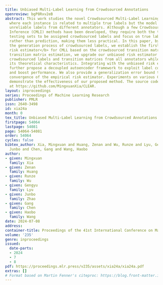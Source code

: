 ```yaml
---
title: Unbiased Multi-Label Learning from Crowdsourced Annotations
openreview: bgP8Rxv2eB
abstract: This work studies the novel Crowdsourced Multi-Label Learning (CMLL) problem,
  where each instance is related to multiple true labels but the model only receives
  unreliable labels from different annotators. Although a few Crowdsourced Multi-Label
  Inference (CMLI) methods have been developed, they require both the training and
  testing sets to be assigned crowdsourced labels and focus on true label inferring
  rather than prediction, making them less practical. In this paper, by excavating
  the generation process of crowdsourced labels, we establish the first <b>unbiased
  risk estimator</b> for CMLL based on the crowdsourced transition matrices. To facilitate
  transition matrix estimation, we upgrade our unbiased risk estimator by aggregating
  crowdsourced labels and transition matrices from all annotators while guaranteeing
  its theoretical characteristics. Integrating with the unbiased risk estimator, we
  further propose a decoupled autoencoder framework to exploit label correlations
  and boost performance. We also provide a generalization error bound to ensure the
  convergence of the empirical risk estimator. Experiments on various CMLL scenarios
  demonstrate the effectiveness of our proposed method. The source code is available
  at https://github.com/MingxuanXia/CLEAR.
layout: inproceedings
series: Proceedings of Machine Learning Research
publisher: PMLR
issn: 2640-3498
id: xia24a
month: 0
tex_title: Unbiased Multi-Label Learning from Crowdsourced Annotations
firstpage: 54064
lastpage: 54081
page: 54064-54081
order: 54064
cycles: false
bibtex_author: Xia, Mingxuan and Huang, Zenan and Wu, Runze and Lyu, Gengyu and Zhao,
  Junbo and Chen, Gang and Wang, Haobo
author:
- given: Mingxuan
  family: Xia
- given: Zenan
  family: Huang
- given: Runze
  family: Wu
- given: Gengyu
  family: Lyu
- given: Junbo
  family: Zhao
- given: Gang
  family: Chen
- given: Haobo
  family: Wang
date: 2024-07-08
address:
container-title: Proceedings of the 41st International Conference on Machine Learning
volume: '235'
genre: inproceedings
issued:
  date-parts:
  - 2024
  - 7
  - 8
pdf: https://proceedings.mlr.press/v235/assets/xia24a/xia24a.pdf
extras: []
# Format based on Martin Fenner's citeproc: https://blog.front-matter.io/posts/citeproc-yaml-for-bibliographies/
---
```

